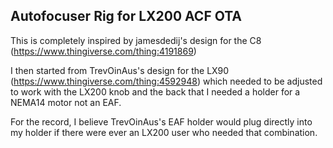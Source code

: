## Autofocuser Rig for LX200 ACF OTA

This is completely inspired by jamesdedij's design for the C8 (https://www.thingiverse.com/thing:4191869)

I then started from TrevOinAus's design for the LX90 (https://www.thingiverse.com/thing:4592948) which needed to be adjusted to work with the LX200 knob and the back that I needed a holder for a NEMA14 motor not an EAF.

For the record, I believe TrevOinAus's EAF holder would plug directly into my holder if there were ever an LX200 user who needed that combination.
